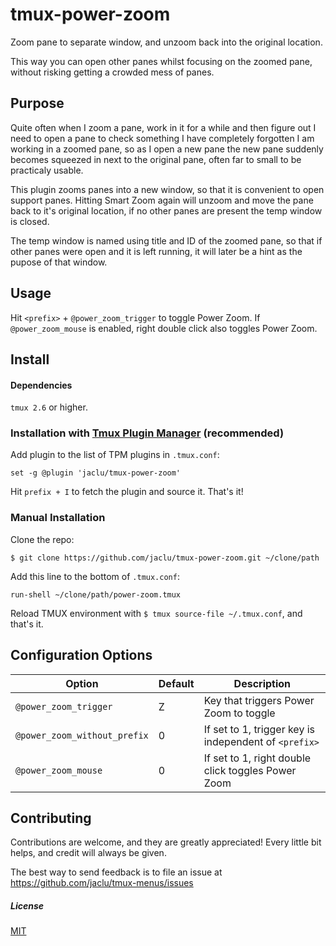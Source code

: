 # tmux-power-zoom

Zoom pane to separate window, and unzoom back into the original location.

This way you can open other panes whilst focusing on the zoomed pane, without risking getting a crowded mess of panes.

## Purpose

Quite often when I zoom a pane, work in it for a while and then figure out I need to open a pane to check something I have completely forgotten I am working in a zoomed pane, so as I open a new pane the new pane suddenly becomes squeezed in next to the original pane, often far to small to be practicaly usable.

This plugin zooms panes into a new window, so that it is convenient to open support panes. Hitting Smart Zoom again will unzoom and move the pane back to it's original location, if no other panes are present the temp window is closed. 

The temp window is named using title and ID of the zoomed pane, so that if other panes were open and it is left running, it will later be a hint as the pupose of that window.

## Usage
Hit `<prefix>` + `@power_zoom_trigger` to toggle Power Zoom. If `@power_zoom_mouse` is enabled, right double click also toggles Power Zoom.

## Install

#### Dependencies

`tmux 2.6` or higher.

### Installation with [Tmux Plugin Manager](https://github.com/tmux-plugins/tpm) (recommended)

Add plugin to the list of TPM plugins in `.tmux.conf`:

    set -g @plugin 'jaclu/tmux-power-zoom'

Hit `prefix + I` to fetch the plugin and source it. That's it!

### Manual Installation

Clone the repo:

    $ git clone https://github.com/jaclu/tmux-power-zoom.git ~/clone/path

Add this line to the bottom of `.tmux.conf`:

    run-shell ~/clone/path/power-zoom.tmux

Reload TMUX environment with `$ tmux source-file ~/.tmux.conf`, and that's it.

## Configuration Options

Option | Default | Description
-|-|-
`@power_zoom_trigger`| Z | Key that triggers Power Zoom to toggle
`@power_zoom_without_prefix`| 0 | If set to 1, trigger key is independent of `<prefix>`
`@power_zoom_mouse`  | 0 | If set to 1, right double click toggles Power Zoom


## Contributing

Contributions are welcome, and they are greatly appreciated! Every little bit helps, and credit will always be given.

The best way to send feedback is to file an issue at https://github.com/jaclu/tmux-menus/issues


##### License

[MIT](LICENSE.md)
